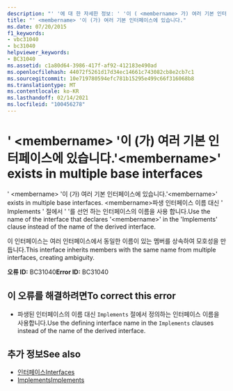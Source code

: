 ```yaml
---
description: "' '에 대 한 자세한 정보: ' '이 ( <membername> 가) 여러 기본 인터페이스에 있습니다."
title: "' <membername> '이 (가) 여러 기본 인터페이스에 있습니다."
ms.date: 07/20/2015
f1_keywords:
- vbc31040
- bc31040
helpviewer_keywords:
- BC31040
ms.assetid: c1a80d64-3986-417f-af92-412183e490ad
ms.openlocfilehash: 44072f5261d17d34ec14661c743082cb8e2cb7c1
ms.sourcegitcommit: 10e719780594efc781b15295e499c66f316068b8
ms.translationtype: MT
ms.contentlocale: ko-KR
ms.lasthandoff: 02/14/2021
ms.locfileid: "100456278"
---
```

# <a name="membername-exists-in-multiple-base-interfaces"></a><span data-ttu-id="d0faa-103">' \<membername> '이 (가) 여러 기본 인터페이스에 있습니다.</span><span class="sxs-lookup"><span data-stu-id="d0faa-103">'\<membername>' exists in multiple base interfaces</span></span>

<span data-ttu-id="d0faa-104">' \<membername> '이 (가) 여러 기본 인터페이스에 있습니다.</span><span class="sxs-lookup"><span data-stu-id="d0faa-104">'\<membername>' exists in multiple base interfaces.</span></span> <span data-ttu-id="d0faa-105">\<membername>파생 인터페이스 이름 대신 ' Implements ' 절에서 ' '를 선언 하는 인터페이스의 이름을 사용 합니다.</span><span class="sxs-lookup"><span data-stu-id="d0faa-105">Use the name of the interface that declares '\<membername>' in the 'Implements' clause instead of the name of the derived interface.</span></span>  
  
 <span data-ttu-id="d0faa-106">이 인터페이스는 여러 인터페이스에서 동일한 이름이 있는 멤버를 상속하여 모호성을 만듭니다.</span><span class="sxs-lookup"><span data-stu-id="d0faa-106">This interface inherits members with the same name from multiple interfaces, creating ambiguity.</span></span>  
  
 <span data-ttu-id="d0faa-107">**오류 ID:** BC31040</span><span class="sxs-lookup"><span data-stu-id="d0faa-107">**Error ID:** BC31040</span></span>  
  
## <a name="to-correct-this-error"></a><span data-ttu-id="d0faa-108">이 오류를 해결하려면</span><span class="sxs-lookup"><span data-stu-id="d0faa-108">To correct this error</span></span>  
  
- <span data-ttu-id="d0faa-109">파생된 인터페이스의 이름 대신 `Implements` 절에서 정의하는 인터페이스 이름을 사용합니다.</span><span class="sxs-lookup"><span data-stu-id="d0faa-109">Use the defining interface name in the `Implements` clauses instead of the name of the derived interface.</span></span>  
  
## <a name="see-also"></a><span data-ttu-id="d0faa-110">추가 정보</span><span class="sxs-lookup"><span data-stu-id="d0faa-110">See also</span></span>

- [<span data-ttu-id="d0faa-111">인터페이스</span><span class="sxs-lookup"><span data-stu-id="d0faa-111">Interfaces</span></span>](../programming-guide/language-features/interfaces/index.md)
- [<span data-ttu-id="d0faa-112">Implements</span><span class="sxs-lookup"><span data-stu-id="d0faa-112">Implements</span></span>](../language-reference/statements/implements-clause.md)
